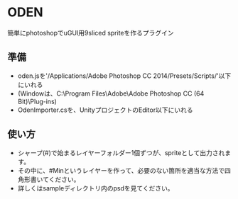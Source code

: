 # ODEN

簡単にphotoshopでuGUI用9sliced spriteを作るプラグイン

## 準備

* oden.jsを'/Applications/Adobe Photoshop CC 2014/Presets/Scripts/'以下にいれる
 * (Windowは、C:\Program Files\Adobe\Adobe Photoshop CC (64 Bit)\Plug-ins)
* OdenImporter.csを、UnityプロジェクトのEditor以下にいれる

## 使い方

* シャープ(#)で始まるレイヤーフォルダー1個ずつが、spriteとして出力されます。
* その中に、#Minというレイヤーを作って、必要のない箇所を適当な方法で四角形書いてください。
* 詳しくはsampleディレクトリ内のpsdを見てください。
